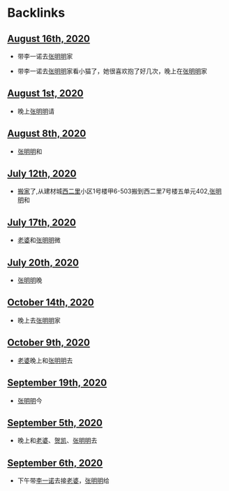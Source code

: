 
# Backlinks
## [August 16th, 2020](<August 16th, 2020.md>)
- 带李一诺去[张明明](<张明明.md>)家

- 带李一诺去[张明明](<张明明.md>)家看小猫了，她很喜欢抱了好几次，晚上在[张明明](<张明明.md>)家

## [August 1st, 2020](<August 1st, 2020.md>)
- 晚上[张明明](<张明明.md>)请

## [August 8th, 2020](<August 8th, 2020.md>)
- [张明明](<张明明.md>)和

## [July 12th, 2020](<July 12th, 2020.md>)
- [搬家](<搬家.md>)了,从建材城[西二里](<西二里.md>)小区1号楼甲6-503搬到西二里7号楼五单元402,[张明明](<张明明.md>)和

## [July 17th, 2020](<July 17th, 2020.md>)
- [老婆](<老婆.md>)和[张明明](<张明明.md>)微

## [July 20th, 2020](<July 20th, 2020.md>)
- [张明明](<张明明.md>)晚

## [October 14th, 2020](<October 14th, 2020.md>)
- 晚上去[张明明](<张明明.md>)家

## [October 9th, 2020](<October 9th, 2020.md>)
- [老婆](<老婆.md>)晚上和[张明明](<张明明.md>)去

## [September 19th, 2020](<September 19th, 2020.md>)
- [张明明](<张明明.md>)今

## [September 5th, 2020](<September 5th, 2020.md>)
- 晚上和[老婆](<老婆.md>)、[贺凯](<贺凯.md>)、[张明明](<张明明.md>)去

## [September 6th, 2020](<September 6th, 2020.md>)
- 下午带[李一诺](<李一诺.md>)去接[老婆](<老婆.md>)，[张明明](<张明明.md>)给

